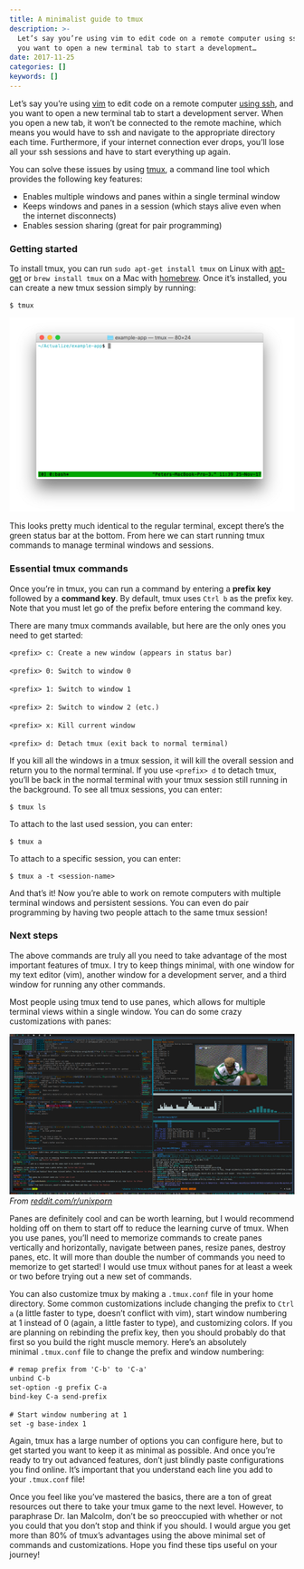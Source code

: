 ```yaml
---
title: A minimalist guide to tmux
description: >-
  Let’s say you’re using vim to edit code on a remote computer using ssh, and
  you want to open a new terminal tab to start a development…
date: 2017-11-25
categories: []
keywords: []
---
```


Let’s say you’re using [vim](how-to-learn-vim-a-four-week-plan.html) to edit code on a remote computer [using ssh](web-development-on-an-ipad.html), and you want to open a new terminal tab to start a development server. When you open a new tab, it won’t be connected to the remote machine, which means you would have to ssh and navigate to the appropriate directory each time. Furthermore, if your internet connection ever drops, you’ll lose all your ssh sessions and have to start everything up again.

You can solve these issues by using [tmux](https://github.com/tmux/tmux/wiki), a command line tool which provides the following key features:

*   Enables multiple windows and panes within a single terminal window
*   Keeps windows and panes in a session (which stays alive even when the internet disconnects)
*   Enables session sharing (great for pair programming)

### Getting started

To install tmux, you can run `sudo apt-get install tmux` on Linux with [apt-get](https://help.ubuntu.com/community/AptGet/Howto) or `brew install tmux` on a Mac with [homebrew](https://brew.sh/). Once it’s installed, you can create a new tmux session simply by running:

```
$ tmux
```

![Terminal running tmux](img/1__Ml8e__M7seNIwHBOEN6wOrw.png)

This looks pretty much identical to the regular terminal, except there’s the green status bar at the bottom. From here we can start running tmux commands to manage terminal windows and sessions.

### Essential tmux commands

Once you’re in tmux, you can run a command by entering a **prefix key** followed by a **command key**. By default, tmux uses `Ctrl b` as the prefix key. Note that you must let go of the prefix before entering the command key.

There are many tmux commands available, but here are the only ones you need to get started:

```
<prefix> c: Create a new window (appears in status bar)

<prefix> 0: Switch to window 0

<prefix> 1: Switch to window 1

<prefix> 2: Switch to window 2 (etc.)

<prefix> x: Kill current window

<prefix> d: Detach tmux (exit back to normal terminal)
```

If you kill all the windows in a tmux session, it will kill the overall session and return you to the normal terminal. If you use `<prefix> d` to detach tmux, you’ll be back in the normal terminal with your tmux session still running in the background. To see all tmux sessions, you can enter:

```
$ tmux ls
```

To attach to the last used session, you can enter:

```
$ tmux a
```

To attach to a specific session, you can enter:

```
$ tmux a -t <session-name>
```

And that’s it! Now you’re able to work on remote computers with multiple terminal windows and persistent sessions. You can even do pair programming by having two people attach to the same tmux session!

### Next steps

The above commands are truly all you need to take advantage of the most important features of tmux. I try to keep things minimal, with one window for my text editor (vim), another window for a development server, and a third window for running any other commands.

Most people using tmux tend to use panes, which allows for multiple terminal views within a single window. You can do some crazy customizations with panes:

![Example terminal with tmux panes from reddit.com/r/unixport](img/1__ZVmiTfLBYpTUdh__Tadx__SQ.png)
_From [reddit.com/r/unixporn](https://www.reddit.com/r/unixporn/comments/689wfd/tmux_the_bridge/)_

Panes are definitely cool and can be worth learning, but I would recommend holding off on them to start off to reduce the learning curve of tmux. When you use panes, you’ll need to memorize commands to create panes vertically and horizontally, navigate between panes, resize panes, destroy panes, etc. It will more than double the number of commands you need to memorize to get started! I would use tmux without panes for at least a week or two before trying out a new set of commands.

You can also customize tmux by making a `.tmux.conf` file in your home directory. Some common customizations include changing the prefix to `Ctrl a` (a little faster to type, doesn’t conflict with vim), start window numbering at 1 instead of 0 (again, a little faster to type), and customizing colors. If you are planning on rebinding the prefix key, then you should probably do that first so you build the right muscle memory. Here’s an absolutely minimal `.tmux.conf` file to change the prefix and window numbering:

```
# remap prefix from 'C-b' to 'C-a'
unbind C-b
set-option -g prefix C-a
bind-key C-a send-prefix

# Start window numbering at 1
set -g base-index 1
```

Again, tmux has a large number of options you can configure here, but to get started you want to keep it as minimal as possible. And once you’re ready to try out advanced features, don’t just blindly paste configurations you find online. It’s important that you understand each line you add to your `.tmux.conf` file!

Once you feel like you’ve mastered the basics, there are a ton of great resources out there to take your tmux game to the next level. However, to paraphrase Dr. Ian Malcolm, don’t be so preoccupied with whether or not you could that you don’t stop and think if you should. I would argue you get more than 80% of tmux’s advantages using the above minimal set of commands and customizations. Hope you find these tips useful on your journey!
